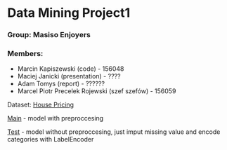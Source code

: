 # Data Mining Project1
### Group: Masiso Enjoyers
### Members:
- Marcin Kapiszewski (code) - 156048
- Maciej Janicki (presentation) - ????
- Adam Tomys (report) - ??????
- Marcel Piotr Precelek Rojewski (szef szefów) - 156059

Dataset: [House Pricing](https://www.kaggle.com/competitions/house-prices-advanced-regression-techniques)

[Main](https://www.kaggle.com/code/marcinkapiszewski/house-prices-data-mining) - model with preproccesing 

[Test](https://www.kaggle.com/code/marcinkapiszewski/house-prices-data-mining-without-preprocessing) - model without preproccesing, just imput missing value and encode categories with LabelEncoder

